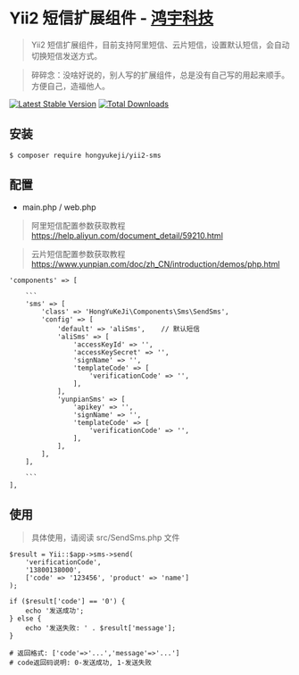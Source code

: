 # Yii2 短信扩展组件 - [鸿宇科技](http://www.hongyuvip.com/)

> Yii2 短信扩展组件，目前支持阿里短信、云片短信，设置默认短信，会自动切换短信发送方式。

> 碎碎念：没啥好说的，别人写的扩展组件，总是没有自己写的用起来顺手。方便自己，造福他人。

[![Latest Stable Version](https://poser.pugx.org/hongyukeji/yii2-sms/v/stable.png)](https://packagist.org/packages/hongyukeji/yii2-sms)
[![Total Downloads](https://poser.pugx.org/hongyukeji/yii2-sms/downloads.png)](https://packagist.org/packages/hongyukeji/yii2-sms)


## 安装

```
$ composer require hongyukeji/yii2-sms
```

## 配置

* main.php / web.php 

> 阿里短信配置参数获取教程 https://help.aliyun.com/document_detail/59210.html

> 云片短信配置参数获取教程 https://www.yunpian.com/doc/zh_CN/introduction/demos/php.html

```
'components' => [

    ```
    'sms' => [
        'class' => 'HongYuKeJi\Components\Sms\SendSms',
        'config' => [
            'default' => 'aliSms',    // 默认短信
            'aliSms' => [
                'accessKeyId' => '',
                'accessKeySecret' => '',
                'signName' => '',
                'templateCode' => [
                    'verificationCode' => '',
                ],
            ],
            'yunpianSms' => [
                'apikey' => '',
                'signName' => '',
                'templateCode' => [
                    'verificationCode' => '',
                ],
            ],
        ],
    ],
    
    ```
],
```

## 使用

> 具体使用，请阅读 src/SendSms.php 文件

```
$result = Yii::$app->sms->send(
    'verificationCode',
    '13800138000',
    ['code' => '123456', 'product' => 'name']
);

if ($result['code'] == '0') {
    echo '发送成功';
} else {
    echo '发送失败: ' . $result['message'];
}

# 返回格式: ['code'=>'...','message'=>'...']
# code返回码说明: 0-发送成功, 1-发送失败
```